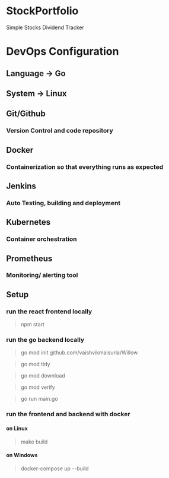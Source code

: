 # StockPortfolio
Simple Stocks Dividend Tracker 


# DevOps Configuration 

## Language -> Go 
## System -> Linux 
## Git/Github 
### Version Control and code repository 
## Docker
### Containerization so that everything runs as expected 
## Jenkins 
### Auto Testing, building and deployment
## Kubernetes 
### Container orchestration 
## Prometheus 
### Monitoring/ alerting tool 

## Setup 

### run the react frontend locally
> npm start

### run the go backend locally
> go mod init github.com/vaishvikmaisuria/Willow

> go mod tidy

> go mod download

> go mod verify

> go run main.go

### run the frontend and backend with docker
#### on Linux 
> make build
#### on Windows
> docker-compose up --build

